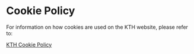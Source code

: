 # Cookie Policy

For information on how cookies are used on the KTH website, please refer to:

[KTH Cookie Policy](https://www.kth.se/en/gemensamt/om-kakor-cookies-pa-kth-s-webbplats-1.844)
